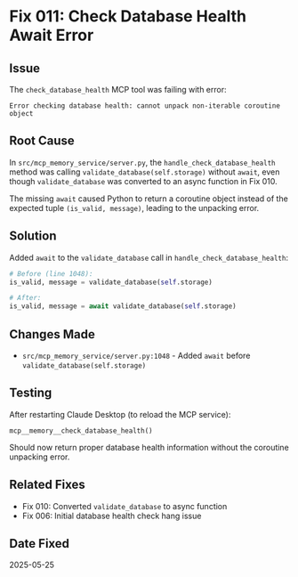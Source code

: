 # Fix 011: Check Database Health Await Error

## Issue
The `check_database_health` MCP tool was failing with error:
```
Error checking database health: cannot unpack non-iterable coroutine object
```

## Root Cause
In `src/mcp_memory_service/server.py`, the `handle_check_database_health` method was calling `validate_database(self.storage)` without `await`, even though `validate_database` was converted to an async function in Fix 010.

The missing `await` caused Python to return a coroutine object instead of the expected tuple `(is_valid, message)`, leading to the unpacking error.

## Solution
Added `await` to the `validate_database` call in `handle_check_database_health`:

```python
# Before (line 1048):
is_valid, message = validate_database(self.storage)

# After:
is_valid, message = await validate_database(self.storage)
```

## Changes Made
- `src/mcp_memory_service/server.py:1048` - Added `await` before `validate_database(self.storage)`

## Testing
After restarting Claude Desktop (to reload the MCP service):
```
mcp__memory__check_database_health()
```

Should now return proper database health information without the coroutine unpacking error.

## Related Fixes
- Fix 010: Converted `validate_database` to async function
- Fix 006: Initial database health check hang issue

## Date Fixed
2025-05-25